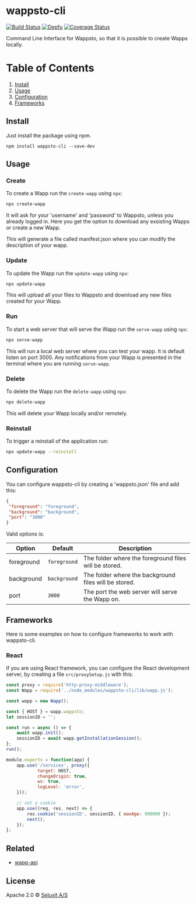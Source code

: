 # wappsto-cli
[![Build Status](https://travis-ci.com/Wappsto/wappsto-cli.svg?branch=master)](https://travis-ci.com/Wappsto/wappsto-cli)
[![Depfu](https://badges.depfu.com/badges/c25acea9b059ab7760cb61d1de54f29d/overview.svg)](https://depfu.com/github/Wappsto/wappsto-cli?project_id=7056)
[![Coverage Status](https://coveralls.io/repos/github/Wappsto/wappsto-cli/badge.svg?branch=master)](https://coveralls.io/github/Wappsto/wappsto-cli?branch=master)

Command Line Interface for Wappsto, so that it is possible to create Wapps locally.

# Table of Contents
1. [Install](#install)
2. [Usage](#usage)
3. [Configuration](#configuration)
4. [Frameworks](#frameworks)

## Install

Just install the package using npm.

```
npm install wappsto-cli --save-dev
```

## Usage

### Create

To create a Wapp run the `create-wapp` using `npx`:

```sh
npx create-wapp
```

It will ask for your 'username' and 'password' to Wappsto, unless you already logged in.
Here you get the option to download any exsisting Wapps or create a new Wapp.

This will generate a file called manifest.json where you can modify the description of your wapp.
### Update

To update the Wapp run the `update-wapp` using `npx`:

```sh
npx update-wapp
```

This will upload all your files to Wappsto and download any new files created for your Wapp.

### Run

To start a web server that will serve the Wapp run the `serve-wapp` using `npx`:

```sh
npx serve-wapp
```

This will run a local web server where you can test your wapp. It is default listen on port 3000.
Any notifications from your Wapp is presented in the terminal where you are running `serve-wapp`.

### Delete

To delete the Wapp run the `delete-wapp` using `npx`:

```sh
npx delete-wapp
```

This will delete your Wapp locally and/or remotely.

### Reinstall

To trigger a reinstall of the application run:
```sh
npx update-wapp --reinstall
```

## Configuration

You can configure wappsto-cli by creating a 'wappsto.json' file and add this:

```json
{
 "foreground": "foreground",
 "background": "background",
 "port": "3000"
}
```

Valid options is:

| Option     | Default      | Description                                           |
|------------|--------------|-------------------------------------------------------|
| foreground | `foreground` | The folder where the foreground files will be stored. |
| background | `background` | The folder where the background files will be stored. |
| port       | `3000`       | The port the web server will serve the Wapp on.       |

## Frameworks

Here is some examples on how to configure frameworks to work with wappsto-cli.

### React

If you are using React framework, you can configure the React development server, by creating a file `src/proxySetup.js` with this:

```js
const proxy = require('http-proxy-middleware');
const Wapp = require('../node_modules/wappsto-cli/lib/wapp.js');

const wapp = new Wapp();

const { HOST } = wapp.wappsto;
let sessionID = '';

const run = async () => {
    await wapp.init();
    sessionID = await wapp.getInstallationSession();
};
run();

module.exports = function(app) {
    app.use('/services', proxy({
            target: HOST,
            changeOrigin: true,
            ws: true,
            logLevel: 'error',
    }));

    // set a cookie
    app.use((req, res, next) => {
        res.cookie('sessionID', sessionID, { maxAge: 900000 });
        next();
    });
};
```

## Related

- [wapp-api](https://github.com/wappsto/wapp-api)

## License

Apache 2.0 © [Seluxit A/S](https://www.seluxit.com)
